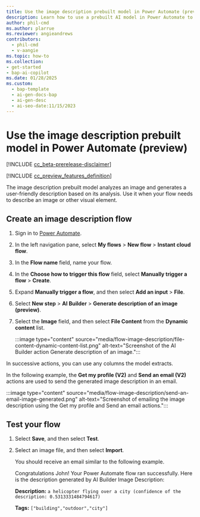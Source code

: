 ```yaml
---
title: Use the image description prebuilt model in Power Automate (preview)
description: Learn how to use a prebuilt AI model in Power Automate to generate a description of an image as part of a flow.
author: phil-cmd
ms.author: plarrue
ms.reviewer: angieandrews
contributors:
  - phil-cmd
  - v-aangie
ms.topic: how-to
ms.collection: 
- get-started
- bap-ai-copilot
ms.date: 01/28/2025
ms.custom:
  - bap-template
  - ai-gen-docs-bap
  - ai-gen-desc
  - ai-seo-date:11/15/2023
---
```


# Use the image description prebuilt model in Power Automate (preview)

[!INCLUDE [cc_beta-prerelease-disclaimer](./includes/cc-beta-prerelease-disclaimer.md)]

[!INCLUDE [cc_preview_features_definition](./includes/cc-preview-features-definition.md)]

The image description prebuilt model analyzes an image and generates a user-friendly description based on its analysis. Use it when your flow needs to describe an image or other visual element.

## Create an image description flow

1. Sign in to [Power Automate](https://make.powerautomate.com/).

1. In the left navigation pane, select **My flows** > **New flow** > **Instant cloud flow**.

1. In the **Flow name** field, name your flow.

1. In the **Choose how to trigger this flow** field, select **Manually trigger a flow** > **Create**.

1. Expand **Manually trigger a flow**, and then select **Add an input** > **File**.

1. Select **New step** > **AI Builder** > **Generate description of an image (preview)**.

1. Select the **Image** field, and then select **File Content** from the **Dynamic content** list.

    :::image type="content" source="media/flow-image-description/file-content-dynamic-content-list.png" alt-text="Screenshot of the AI Builder action Generate description of an image.":::

In successive actions, you can use any columns the model extracts.

In the following example, the **Get my profile (V2)** and **Send an email (V2)** actions are used to send the generated image description in an email.

:::image type="content" source="media/flow-image-description/send-an-email-image-generated.png" alt-text="Screenshot of emailing the image description using the Get my profile and Send an email actions.":::

## Test your flow

1. Select **Save**, and then select **Test**.

1. Select an image file, and then select **Import**.

    You should receive an email similar to the following example.

    Congratulations John! Your Power Automate flow ran successfully. Here is the description generated by AI Builder Image Description:

    **Description:** `a helicopter flying over a city (confidence of the description: 0.5313331484794617)`

    **Tags:** `["building","outdoor","city"]`

